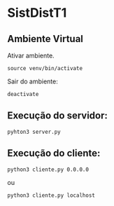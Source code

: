 # SistDistT1

## Ambiente Virtual

Ativar ambiente.
```
source venv/bin/activate
```

Sair do ambiente:
```
deactivate
```

## Execução do servidor:
```
pyhton3 server.py
```

## Execução do cliente:
```
python3 cliente.py 0.0.0.0
```

ou

```
python3 cliente.py localhost
```
